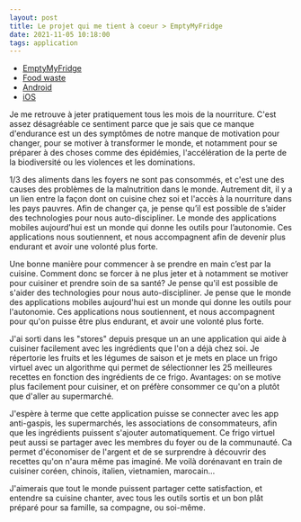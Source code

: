 ```yaml
---
layout: post
title: Le projet qui me tient à coeur > EmptyMyFridge
date: 2021-11-05 10:18:00
tags: application
---
```


- [EmptyMyFridge](https://www.emptymyfridge.com)
- [Food waste](https://www.researchgate.net/publication/331207943_Consumer_Choice_and_Food_Waste_Can_Nudging_Help)
- [Android](https://play.google.com/store/apps/details?id=com.emptymyfridge)
- [iOS](https://apps.apple.com/app/id1550812530)

Je me retrouve à jeter pratiquement tous les mois de la nourriture. C'est assez désagréable ce sentiment parce que je sais que ce manque d'endurance est un des symptômes de notre manque de motivation pour changer, pour se motiver à transformer le monde, et notamment pour se préparer à des choses comme des épidémies, l'accélération de la perte de la biodiversité ou les violences et les dominations.

1/3 des aliments dans les foyers ne sont pas consommés, et c'est une des causes des problèmes de la malnutrition dans le monde. Autrement dit, il y a un lien entre la façon dont on cuisine chez soi et l'accès à la nourriture dans les pays pauvres. Afin de changer ça, je pense qu’il est possible de s’aider des technologies pour nous auto-discipliner. Le monde des applications mobiles aujourd’hui est un monde qui donne les outils pour l’autonomie. Ces applications nous soutiennent, et nous accompagnent afin de devenir plus endurant et avoir une volonté plus forte.

Une bonne manière pour commencer à se prendre en main c’est par la cuisine. Comment donc se forcer à ne plus jeter et à notamment se motiver pour cuisiner et prendre soin de sa santé? Je pense qu'il est possible de s'aider des technologies pour nous auto-discipliner. Je pense que le monde des applications mobiles aujourd'hui est un monde qui donne les outils pour l'autonomie. Ces applications nous soutiennent, et nous accompagnent pour qu'on puisse être plus endurant, et avoir une volonté plus forte.

J'ai sorti dans les "stores" depuis presque un an une application qui aide à cuisiner facilement avec les ingrédients que l'on a déjà chez soi. Je répertorie les fruits et les légumes de saison et je mets en place un frigo virtuel avec un algorithme qui permet de sélectionner les 25 meilleures recettes en fonction des ingrédients de ce frigo. Avantages: on se motive plus facilement pour cuisiner, et on préfère consommer ce qu'on a plutôt que d'aller au supermarché.

J'espère à terme que cette application puisse se connecter avec les app anti-gaspis, les supermarchés, les associations de consommateurs, afin que les ingrédients puissent s'ajouter automatiquement. Ce frigo virtuel peut aussi se partager avec les membres du foyer ou de la communauté. Ca permet d'économiser de l'argent et de se surprendre à découvrir des recettes qu'on n'aura même pas imaginé. Me voilà dorénavant en train de cuisiner coréen, chinois, italien, vietnamien, marocain... 

J'aimerais que tout le monde puissent partager cette satisfaction, et entendre sa cuisine chanter, avec tous les outils sortis et un bon plât préparé pour sa famille, sa compagne, ou soi-même.
